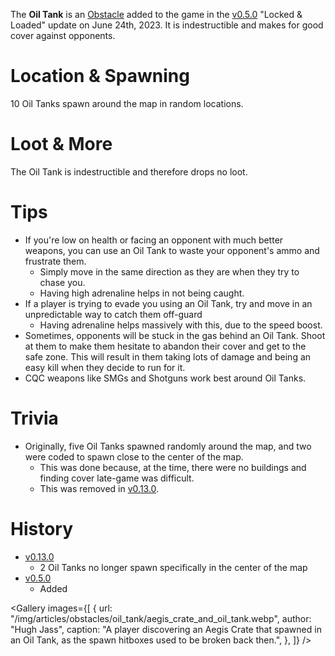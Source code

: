 The **Oil Tank** is an [Obstacle](/obstacles) added to the game in the [v0.5.0](https://github.com/HasangerGames/suroi/releases/tag/v0.5.0) "Locked & Loaded" update on June 24th, 2023. It is indestructible and makes for good cover against opponents.

# Location & Spawning

10 Oil Tanks spawn around the map in random locations.

# Loot & More

The Oil Tank is indestructible and therefore drops no loot.

# Tips

- If you're low on health or facing an opponent with much better weapons, you can use an Oil Tank to waste your opponent's ammo and frustrate them.
  - Simply move in the same direction as they are when they try to chase you.
  - Having high adrenaline helps in not being caught.
- If a player is trying to evade you using an Oil Tank, try and move in an unpredictable way to catch them off-guard
  - Having adrenaline helps massively with this, due to the speed boost.
- Sometimes, opponents will be stuck in the gas behind an Oil Tank. Shoot at them to make them hesitate to abandon their cover and get to the safe zone. This will result in them taking lots of damage and being an easy kill when they decide to run for it.
- CQC weapons like SMGs and Shotguns work best around Oil Tanks.

# Trivia

- Originally, five Oil Tanks spawned randomly around the map, and two were coded to spawn close to the center of the map.
  - This was done because, at the time, there were no buildings and finding cover late-game was difficult.
  - This was removed in [v0.13.0](https://github.com/HasangerGames/suroi/releases/tag/v0.13.0).

# History

- [v0.13.0](https://github.com/HasangerGames/suroi/releases/tag/v0.13.0)
  - 2 Oil Tanks no longer spawn specifically in the center of the map
- [v0.5.0](https://github.com/HasangerGames/suroi/releases/tag/v0.5.0)
  - Added

<Gallery
  images={[
    {
      url: "/img/articles/obstacles/oil_tank/aegis_crate_and_oil_tank.webp",
      author: "Hugh Jass",
      caption:
        "A player discovering an Aegis Crate that spawned in an Oil Tank, as the spawn hitboxes used to be broken back then.",
    },
  ]}
/>
